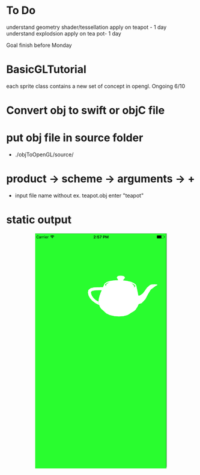 # To Do 

understand geometry shader/tessellation apply on teapot - 1 day
understand explodsion apply on tea pot- 1 day

Goal finish before Monday



# BasicGLTutorial

each sprite class contains a new set of concept in opengl. Ongoing 6/10


# Convert obj to swift or objC file


# put obj file in source folder  

* ./objToOpenGL/source/

# product -> scheme -> arguments -> + 

* input file name without ex. teapot.obj enter "teapot" 



# static output

<p align="center">
  <img src="https://github.com/ericyu423/openGLES2/blob/master/teapot.png" width="350"/>
</p>
